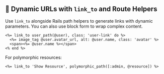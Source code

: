 ## 🔗 Dynamic URLs with `link_to` and Route Helpers

Use `link_to` alongside Rails path helpers to generate links with dynamic parameters. You can also use block form to wrap complex content.

```erb
<%= link_to user_path(@user), class: 'user-link' do %>
  <%= image_tag @user.avatar_url, alt: @user.name, class: 'avatar' %>
  <span><%= @user.name %></span>
<% end %>
```

For polymorphic resources:

```erb
<%= link_to 'Show Resource', polymorphic_path([:admin, @resource]) %>
```
